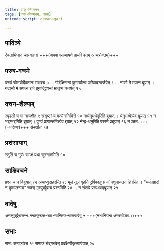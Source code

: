 ```yaml
---
title: वाक्-नियमनम्
tags: [वाक्-नियमनम्, सभा]
unicode_script: devanagari

---
```

## पावित्र्ये
देवताभिधानं चाप्रयतः ४ +++(अपपात्रसम्भाषणे प्रायश्चित्तम् अन्यत्रोक्तम्)+++

## परुष-वचने
परुषं चोभयोर्देवतानां राज्ञश्च ५ … गोर्दक्षिणानां कुमार्याश्च परीवादान्वर्जयेत् ८ … नासौ मे सपत्न ब्रूयात् । यद्यसौ मे सपत्न इति ब्रूयाद्द्विषन्तं भ्रातृव्यं जनयेत् १५

## वचन-शैल्याम्
स्पृहतीं च गां नाचक्षीत ९ संसृष्टां च वत्सेनानिमित्ते १० नाधेनुमधेनुरिति ब्रूयात् । धेनुभव्येत्येव ब्रूयात्  ११ न भद्रम्भद्रमिति ब्रूयात् । पुण्यं प्रशास्तमित्येव ब्रूयात् १२ 
नेन्द्र-धनुरिति परस्मै प्रब्रूयात् १६ न पततः +++(=पक्षिणः)+++ संचक्षीतः १७ 

## प्रशंसायाम्
स्तुतिं च गुरोः समक्षं यथा सुस्नातमिति १० 

## साक्षिवचने
प्रश्नं च न विब्रूयात् २२ अथाप्युदाहरन्ति २३ मूलं तूलं वृहति दुर्विवक्तुः प्रजां पशूनायतनं हिनस्ति । "धर्मप्रह्राद! न कुमालनाय" रुदन्ह मृत्युर्व्युवाच प्रश्नमिति २४ … न संशये प्रत्यक्षवद्ब्रूयात् २१ 

## वादेषु
अनसूयुर्दुष्प्रलम्भः स्यात्कुहक-शठ-नास्तिक-बालवादेषु ५ +++(सभानियमा अन्यत्रोक्ताः।)+++

## सभाः
सभाः समाजांश्च १९ समाजं चेद्गच्छेत् प्रदक्षिणीकृत्यापेयात् २० 
